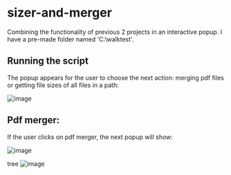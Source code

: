 # sizer-and-merger

Combining the functionality of previous 2 projects in an interactive popup. I have a pre-made folder named 'C:\walktest'.

Running the script
------------------

The popup appears for the user to choose the next action: merging pdf files or getting file sizes of all files in a path:

![image](https://user-images.githubusercontent.com/39832806/147831141-0bc4fa3b-283f-4762-aa30-81090ace7546.png)

Pdf merger:
------------------
If the user clicks on pdf merger, the next popup will show:

![image](https://user-images.githubusercontent.com/39832806/147831248-480f1b21-e1b8-458e-b1e8-f16f30b34a97.png)


tree
![image](https://user-images.githubusercontent.com/39832806/147831109-dee9c5fa-a4f8-4c2e-95eb-e1c6b21fd100.png)
